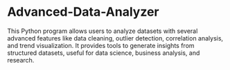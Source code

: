 # Advanced-Data-Analyzer
This Python program allows users to analyze datasets with several advanced features like data cleaning, outlier detection, correlation analysis, and trend visualization. It provides tools to generate insights from structured datasets, useful for data science, business analysis, and research.
